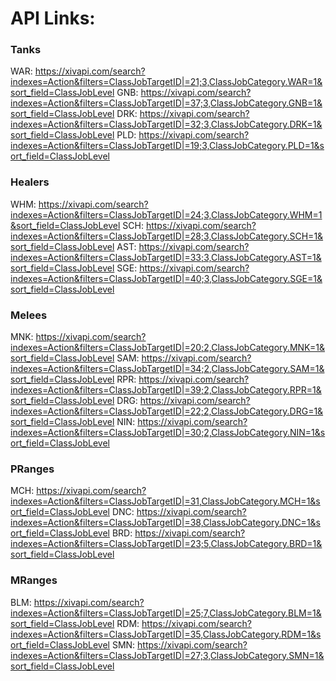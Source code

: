 # API Links:
### Tanks
WAR: https://xivapi.com/search?indexes=Action&filters=ClassJobTargetID|=21;3,ClassJobCategory.WAR=1&sort_field=ClassJobLevel
GNB: https://xivapi.com/search?indexes=Action&filters=ClassJobTargetID|=37;3,ClassJobCategory.GNB=1&sort_field=ClassJobLevel
DRK: https://xivapi.com/search?indexes=Action&filters=ClassJobTargetID|=32;3,ClassJobCategory.DRK=1&sort_field=ClassJobLevel
PLD: https://xivapi.com/search?indexes=Action&filters=ClassJobTargetID|=19;3,ClassJobCategory.PLD=1&sort_field=ClassJobLevel
### Healers
WHM: https://xivapi.com/search?indexes=Action&filters=ClassJobTargetID|=24;3,ClassJobCategory.WHM=1&sort_field=ClassJobLevel
SCH: https://xivapi.com/search?indexes=Action&filters=ClassJobTargetID|=28;3,ClassJobCategory.SCH=1&sort_field=ClassJobLevel
AST: https://xivapi.com/search?indexes=Action&filters=ClassJobTargetID|=33;3,ClassJobCategory.AST=1&sort_field=ClassJobLevel
SGE: https://xivapi.com/search?indexes=Action&filters=ClassJobTargetID|=40;3,ClassJobCategory.SGE=1&sort_field=ClassJobLevel
### Melees
MNK: https://xivapi.com/search?indexes=Action&filters=ClassJobTargetID|=20;2,ClassJobCategory.MNK=1&sort_field=ClassJobLevel
SAM: https://xivapi.com/search?indexes=Action&filters=ClassJobTargetID|=34;2,ClassJobCategory.SAM=1&sort_field=ClassJobLevel
RPR: https://xivapi.com/search?indexes=Action&filters=ClassJobTargetID|=39;2,ClassJobCategory.RPR=1&sort_field=ClassJobLevel
DRG: https://xivapi.com/search?indexes=Action&filters=ClassJobTargetID|=22;2,ClassJobCategory.DRG=1&sort_field=ClassJobLevel
NIN: https://xivapi.com/search?indexes=Action&filters=ClassJobTargetID|=30;2,ClassJobCategory.NIN=1&sort_field=ClassJobLevel
### PRanges
MCH: https://xivapi.com/search?indexes=Action&filters=ClassJobTargetID|=31,ClassJobCategory.MCH=1&sort_field=ClassJobLevel
DNC: https://xivapi.com/search?indexes=Action&filters=ClassJobTargetID|=38,ClassJobCategory.DNC=1&sort_field=ClassJobLevel
BRD: https://xivapi.com/search?indexes=Action&filters=ClassJobTargetID|=23;5,ClassJobCategory.BRD=1&sort_field=ClassJobLevel
### MRanges
BLM: https://xivapi.com/search?indexes=Action&filters=ClassJobTargetID|=25;7,ClassJobCategory.BLM=1&sort_field=ClassJobLevel
RDM: https://xivapi.com/search?indexes=Action&filters=ClassJobTargetID|=35,ClassJobCategory.RDM=1&sort_field=ClassJobLevel
SMN: https://xivapi.com/search?indexes=Action&filters=ClassJobTargetID|=27;3,ClassJobCategory.SMN=1&sort_field=ClassJobLevel
